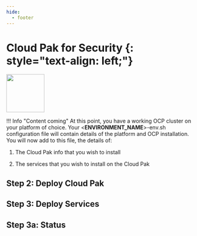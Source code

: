 ```yaml
---
hide:
  - footer
---
```

<script>
  document.title = "Cloud Pak - Security";
</script>
Cloud Pak for Security {: style="text-align: left;"}
===============
<img src='../images/security.png'
       style="width:100px;height:100px;"/>

!!! Info "Content coming"
At this point, you have a working OCP cluster on your platform of choice. Your <**ENVIRONMENT_NAME**>-env.sh configuration file will contain details of the platform and OCP installation. You will now add to this file, the details of:

1) The Cloud Pak info that you wish to install

2) The services that you wish to install on the Cloud Pak
## Step 2: Deploy Cloud Pak

## Step 3: Deploy Services

## Step 3a: Status
